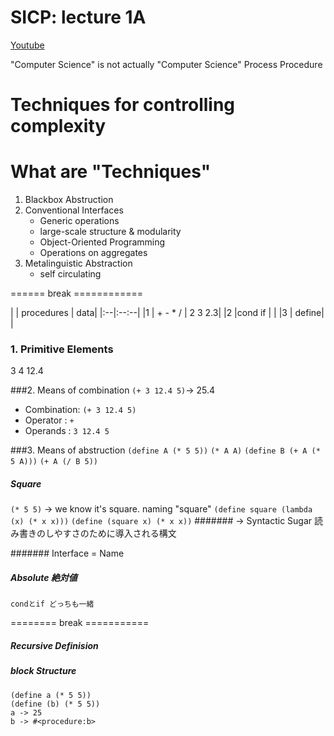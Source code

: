 # SICP: lecture 1A
[Youtube](https://www.youtube.com/watch?v=2Op3QLzMgSY) 

"Computer Science" is not actually "Computer Science"
Process
Procedure
# Techniques for controlling complexity

# What are "Techniques"
1. Blackbox Abstruction
2. Conventional Interfaces
	- Generic operations
	- large-scale structure & modularity
	- Object-Oriented Programming
	- Operations on aggregates
3. Metalinguistic Abstraction
	- self circulating
	
====== break ============

| | procedures | data|
|:--|:--:--|
|1 | + - * / | 2 3 2.3|
|2 |cond if | |
|3 | define| |
### 1. Primitive Elements
3 4 12.4


###2. Means of combination
`(+ 3 12.4 5)`-> 25.4
- Combination: `(+ 3 12.4 5)`
- Operator   : `+`
- Operands   : `3 12.4 5`

###3. Means of abstruction
`(define A (* 5 5))`
`(* A A)`
`(define B (+ A (* 5 A)))`
`(+ A (/ B 5))`

##### Square 
`(* 5 5)` -> we know it's square.
naming "square"
`(define square (lambda (x) (* x x)))`
`(define (square x) (* x x))`
####### -> Syntactic Sugar 読み書きのしやすさのために導入される構文

####### Interface = Name

##### Absolute 絶対値

```
condとif どっちも一緒
```

======== break ===========

##### Recursive Definision
##### block Structure

``` 質問 カッコをつけた場合との違いについて
(define a (* 5 5)) 
(define (b) (* 5 5))
a -> 25
b -> #<procedure:b>
```